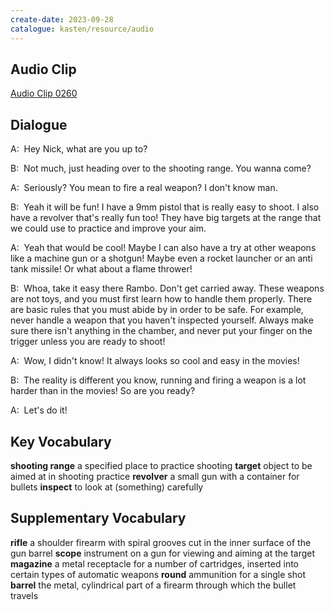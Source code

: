 ```yaml
---
create-date: 2023-09-28
catalogue: kasten/resource/audio
---
```


## Audio Clip
[Audio Clip 0260](https://archive.org/download/englishpod_all/englishpod_0260dg.mp3)

## Dialogue
A:  Hey Nick, what are you up to?

B:  Not much, just heading over to the shooting range. You wanna come? 

A:  Seriously? You mean to fire a real weapon? I don't know man. 

B:  Yeah it will be fun! I have a 9mm pistol that is really easy to shoot.  I also have a revolver that's really fun too! They have big targets at the range that we could use to practice and improve your aim. 

A:  Yeah that would be cool! Maybe I can also have a try at other weapons like a machine gun or a shotgun! Maybe even a rocket launcher or an anti tank missile! Or what about a flame thrower! 

B:  Whoa, take it easy there Rambo. Don't get carried away. These weapons are not toys, and you must first learn how to handle them properly.  There are basic rules that you must abide by in order to be safe. For example, never handle a weapon that you haven't inspected yourself. Always make sure there isn't anything in the chamber, and never put your finger on the trigger unless you are ready to shoot! 

A:  Wow, I didn't know! It always looks so cool and easy in the movies! 

B:  The reality is different you know, running and firing a weapon is a lot harder than in the movies! So are you ready? 

A:  Let's do it! 

## Key Vocabulary
**shooting range**      a specified place to practice shooting
**target**              object to be aimed at in shooting practice
**revolver**            a small gun with a container for bullets
**inspect**             to look at (something) carefully

## Supplementary Vocabulary
**rifle**         a shoulder firearm with spiral grooves cut in the inner surface of the gun barrel
**scope**         instrument on a gun for viewing and aiming at the target
**magazine**      a metal receptacle for a number of cartridges, inserted into certain types of automatic weapons
**round**         ammunition for a single shot
**barrel**        the metal, cylindrical part of a firearm through which the bullet travels
